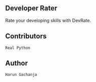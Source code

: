 ## Developer Rater

Rate your developing skills with DevRate.

## Contributors

    Real Python

## Author

    Harun Gachanja